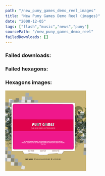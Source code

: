 ```yaml
---
path: "/new_puny_games_demo_reel_images"
title: "New Puny Games Demo Reel (images)"
date: "2008-12-05"
tags: ["flash","music","news","puny"]
sourcePath: "/new_puny_games_demo_reel"
failedDownloads: []
---
```



### Failed downloads:

### Failed hexagons:

### Hexagons images:
 ![punygames.png_hexagon.png](punygames.png_hexagon.png)
